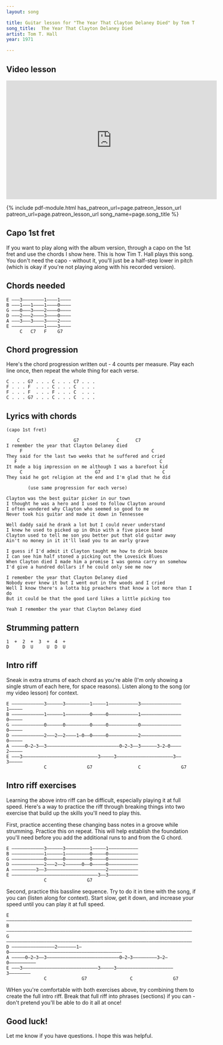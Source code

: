 ```yaml
---
layout: song

title: Guitar lesson for "The Year That Clayton Delaney Died" by Tom T. Hall
song_title:  The Year That Clayton Delaney Died
artist: Tom T. Hall
year: 1971

---
```


## Video lesson

<iframe width="560" height="315" src="https://www.youtube.com/embed/Dbpd_loJUu8?showinfo=0" frameborder="0" allowfullscreen></iframe>

{% include pdf-module.html has_patreon_url=page.patreon_lesson_url patreon_url=page.patreon_lesson_url song_name=page.song_title %}

## Capo 1st fret

If you want to play along with the album version, through a capo on the 1st fret and use the chords I show here. This is how Tim T. Hall plays this song. You don't need the capo - without it, you'll just be a half-step lower in pitch (which is okay if you're not playing along with his recorded version).

## Chords needed

    E –––3––––––––1––––1––––
    B –––1–––1––––1––––0––––
    G –––0–––3––––2––––0––––
    D –––2–––2––––3––––0––––
    A –––3–––3––––3––––2––––
    E ––––––––––––1––––3––––
         C   C7   F    G7

## Chord progression

Here's the chord progression written out - 4 counts per measure. Play each line once, then repeat the whole thing for each verse.

    C . . . G7 . . . C . . . C7 . . .
    F . . . F  . . . C . . . C  . . .
    F . . . F  . . . F . . . C  . . .
    C . . . G7 . . . C . . . C  . . .

## Lyrics with chords

    (capo 1st fret)

        C                    G7              C      C7
    I remember the year that Clayton Delaney died
         F                                                C
    They said for the last two weeks that he suffered and cried
       F                                                     C
    It made a big impression on me although I was a barefoot kid
         C                           G7                       C
    They said he got religion at the end and I'm glad that he did

            (use same progression for each verse)

    Clayton was the best guitar picker in our town
    I thought he was a hero and I used to follow Clayton around
    I often wondered why Clayton who seemed so good to me
    Never took his guitar and made it down in Tennessee

    Well daddy said he drank a lot but I could never understand
    I knew he used to picked up in Ohio with a five piece band
    Clayton used to tell me son you better put that old guitar away
    Ain't no money in it it'll lead you to an early grave

    I guess if I'd admit it Clayton taught me how to drink booze
    I can see him half stoned a picking out the Lovesick Blues
    When Clayton died I made him a promise I was gonna carry on somehow
    I'd give a hundred dollars if he could only see me now

    I remember the year that Clayton Delaney died
    Nobody ever knew it but I went out in the woods and I cried
    Well I know there's a lotta big preachers that know a lot more than I do
    But it could be that the good Lord likes a little picking too

    Yeah I remember the year that Clayton Delaney died

## Strumming pattern

    1  +  2  +  3  +  4  +
    D     D  U     U  D  U

## Intro riff

Sneak in extra strums of each chord as you're able (I'm only showing a single strum of each here, for space reasons). Listen along to the song (or my video lesson) for context.

    E ––––––––––––3––––––3–––––––––1–––––1–––––––––––3–––––––––––––––1–––––
    B ––––––––––––1––––––1–––––––––0–––––0–––––––––––1–––––––––––––––0–––––
    G ––––––––––––0––––––0–––––––––0–––––0–––––––––––0–––––––––––––––0–––––
    D ––––––––––––2–––2––2––––1–0––0–––––0–––––––––––2–––––––––––––––0–––––
    A –––––0–2–3––3–––––––––––––––––––––––––––0–2–3––3––––––3–2–0––––2–––––
    E –––3––––––––––––––––––––––––––––3–––––3–––––––––––––––––––––3––3–––––
                  C               G7                 C               G7

## Intro riff exercises

Learning the above intro riff can be difficult, especially playing it at full speed. Here's a way to practice the riff through breaking things into two exercise that build up the skills you'll need to play this.

First, practice accenting these changing bass notes in a groove while strumming. Practice this on repeat. This will help establish the foundation you'll need before you add the additional runs to and from the G chord.

    E ––––––––––––3––––––3–––––––––1–––––1–––––––––––
    B ––––––––––––1––––––1–––––––––0–––––0–––––––––––
    G ––––––––––––0––––––0–––––––––0–––––0–––––––––––
    D ––––––––––––2–––2––2––––––0––0–––––0–––––––––––
    A –––––––––3––3––––––––––––––––––––––2–––––––––––
    E ––––––––––––––––––––––––––––––––3––3–––––––––––
                  C               G7

Second, practice this bassline sequence. Try to do it in time with the song, if you can (listen along for context). Start slow, get it down, and increase your speed until you can play it at full speed.

    E –––––––––––––––––––––––––––––––––––––––––––––––––––––––––––––––––––––
    B –––––––––––––––––––––––––––––––––––––––––––––––––––––––––––––––––––––
    G –––––––––––––––––––––––––––––––––––––––––––––––––––––––––––––––––––––
    D ––––––––––––––––2–––––––1–0––––––––––––––––––––––––––––––––––––––––––
    A –––––0–2–3––3–––––––––––––––––––––––––––0–2–3–––––––––3–2–0––––––––––
    E –––3––––––––––––––––––––––––––––3–––––3–––––––––––––––––––––3––––––––
                  C             G7                C               G7

WHen you're comfortable with both exercises above, try combining them to create the full intro riff. Break that full riff into phrases (sections) if you can - don't pretend you'll be able to do it all at once!


## Good luck!

Let me know if you have questions. I hope this was helpful.
